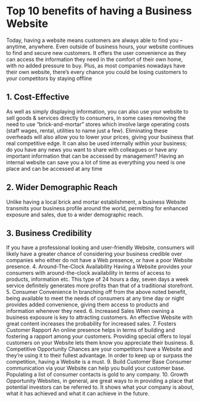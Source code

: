 
<h1> Top 10 benefits of having a Business Website</h1>

Today, having a website means customers are always able to find you – anytime, anywhere. Even outside of business hours, your website continues to find and secure new customers. It offers the user convenience as they can access the information they need in the comfort of their own home, with no added pressure to buy. Plus, as most companies nowadays have their own website, there’s every chance you could be losing customers to your competitors by staying offline


<h2>1. Cost-Effective</h2>
<p>As well as simply displaying information, you can also use your website to sell goods & services directly to consumers, in some cases removing the need to use “brick-and-mortar” stores which involve large operating costs (staff wages, rental, utilities to name just a few). Eliminating these overheads will also allow you to lower your prices, giving your business that real competitive edge. It can also be used internally within your business; do you have any news you want to share with colleagues or have any important information that can be accessed by management? Having an internal website can save you a lot of time as everything you need is one place and can be accessed at any time</P>

<h2>2. Wider Demographic Reach</h2>
<p>Unlike having a local brick and mortar establishment, a business Website transmits your business profile around the world, permitting for enhanced exposure and sales, due to a wider demographic reach.</P>
<h2>3. Business Credibility</h2>
If you have a professional looking and user-friendly Website, consumers will likely have a greater chance of considering your business credible over companies who either do not have a Web presence, or have a poor Website presence.
4. Around-The-Clock Availability
Having a Website provides your consumers with around-the-clock availability in terms of access to products, information etc. This type of 24 hours a day, seven days a week service definitely generates more profits than that of a traditional storefront.
5. Consumer Convenience
In branching off from the above noted benefit, being available to meet the needs of consumers at any time day or night provides added convenience, giving them access to products and information whenever they need.
6. Increased Sales
When owning a business exposure is key to attracting customers. An effective Website with great content increases the probability for increased sales.
7. Fosters Customer Rapport
An online presence helps in terms of building and fostering a rapport among your customers. Providing special offers to loyal customers on your Website lets them know you appreciate their business.
8. Competitive Opportunity
Chances are your competitors have a Website and they’re using it to their fullest advantage. In order to keep up or surpass the competition, having a Website is a must.
9. Build Customer Base
Consumer communication via your Website can help you build your customer base. Populating a list of consumer contacts is gold to any company.
10. Growth Opportunity
Websites, in general, are great ways to in providing a place that potential investors can be referred to. It shows what your company is about, what it has achieved and what it can achieve in the future.
